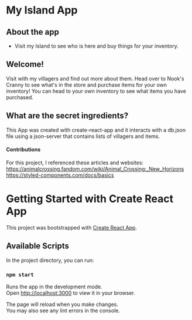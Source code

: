 # My Island App

## About the app

- Visit my Island to see who is here and buy things for your inventory.

## Welcome!

Visit with my villagers and find out more about them. Head over to Nook's Cranny to see what's in the store and purchase items for your own inventory! You can head to your own inventory to see what items you have purchased. 

## What are the secret ingredients?

This App was created with create-react-app and it interacts with a db.json file using a json-server that contains lists of villagers and items.

#### Contributions

For this project, I referenced these articles and websites:
https://animalcrossing.fandom.com/wiki/Animal_Crossing:_New_Horizons
https://styled-components.com/docs/basics


# Getting Started with Create React App

This project was bootstrapped with [Create React App](https://github.com/facebook/create-react-app).

## Available Scripts

In the project directory, you can run:

### `npm start`

Runs the app in the development mode.\
Open [http://localhost:3000](http://localhost:3000) to view it in your browser.

The page will reload when you make changes.\
You may also see any lint errors in the console.

